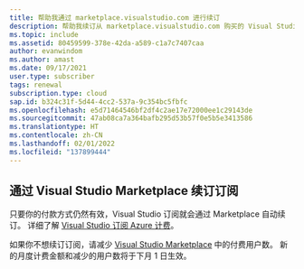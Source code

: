 ```yaml
---
title: 帮助我通过 marketplace.visualstudio.com 进行续订
description: 帮助我续订从 marketplace.visualstudio.com 购买的 Visual Studio 订阅。
ms.topic: include
ms.assetid: 80459599-378e-42da-a589-c1a7c7407caa
author: evanwindom
ms.author: amast
ms.date: 09/17/2021
user.type: subscriber
tags: renewal
subscription.type: cloud
sap.id: b324c31f-5d44-4cc2-537a-9c354bc5fbfc
ms.openlocfilehash: e5d71464546bf2df4c2ae17e72000ee1c29143de
ms.sourcegitcommit: 47ab08ca7a364bafb295d53b57f0e5b5e3413586
ms.translationtype: HT
ms.contentlocale: zh-CN
ms.lasthandoff: 02/01/2022
ms.locfileid: "137899444"
---
```

## <a name="renewing-subscriptions-through-visual-studio-marketplace"></a>通过 Visual Studio Marketplace 续订订阅 

只要你的付款方式仍然有效，Visual Studio 订阅就会通过 Marketplace 自动续订。 详细了解 [Visual Studio 订阅 Azure 计费](https://docs.microsoft.com/visualstudio/subscriptions/vscloud-billing-faq)。 

如果你不想续订订阅，请减少 [Visual Studio Marketplace](https://marketplace.visualstudio.com/subscriptions) 中的付费用户数。 新的月度计费金额和减少的用户数将于下月 1 日生效。 